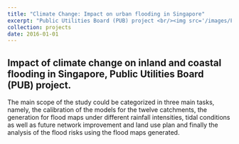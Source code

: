 ```yaml
---
title: "Climate Change: Impact on urban flooding in Singapore"
excerpt: "Public Utilities Board (PUB) project <br/><img src='/images/Floods-in-Singapore.jpg'>"
collection: projects
date: 2016-01-01
---
```


## Impact of climate change on inland and coastal flooding in Singapore, Public Utilities Board (PUB) project.

The main scope of the study could be categorized in three main tasks, namely, the calibration of the models for the twelve catchments, the generation for flood maps under different rainfall intensities, tidal conditions as well as future network improvement and land use plan and finally the analysis of the flood risks using the flood maps generated. 
